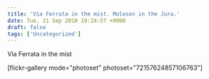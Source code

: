 ```yaml
---
title: 'Via Ferrata in the mist. Moleson in the Jura.'
date: Tue, 21 Sep 2010 19:24:57 +0000
draft: false
tags: ['Uncategorized']
---
```


Via Ferrata in the mist

\[flickr-gallery mode="photoset" photoset="72157624857106763"\]
